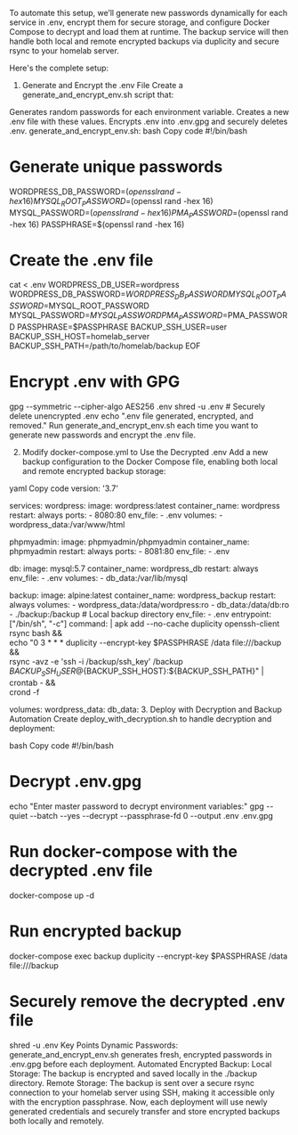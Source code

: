 To automate this setup, we’ll generate new passwords dynamically for each service in .env, encrypt them for secure storage, and configure Docker Compose to decrypt and load them at runtime. The backup service will then handle both local and remote encrypted backups via duplicity and secure rsync to your homelab server.

Here's the complete setup:

1. Generate and Encrypt the .env File
Create a generate_and_encrypt_env.sh script that:

Generates random passwords for each environment variable.
Creates a new .env file with these values.
Encrypts .env into .env.gpg and securely deletes .env.
generate_and_encrypt_env.sh:
bash
Copy code
#!/bin/bash

# Generate unique passwords
WORDPRESS_DB_PASSWORD=$(openssl rand -hex 16)
MYSQL_ROOT_PASSWORD=$(openssl rand -hex 16)
MYSQL_PASSWORD=$(openssl rand -hex 16)
PMA_PASSWORD=$(openssl rand -hex 16)
PASSPHRASE=$(openssl rand -hex 16)

# Create the .env file
cat <<EOF > .env
WORDPRESS_DB_USER=wordpress
WORDPRESS_DB_PASSWORD=$WORDPRESS_DB_PASSWORD
MYSQL_ROOT_PASSWORD=$MYSQL_ROOT_PASSWORD
MYSQL_PASSWORD=$MYSQL_PASSWORD
PMA_PASSWORD=$PMA_PASSWORD
PASSPHRASE=$PASSPHRASE
BACKUP_SSH_USER=user
BACKUP_SSH_HOST=homelab_server
BACKUP_SSH_PATH=/path/to/homelab/backup
EOF

# Encrypt .env with GPG
gpg --symmetric --cipher-algo AES256 .env
shred -u .env  # Securely delete unencrypted .env
echo ".env file generated, encrypted, and removed."
Run generate_and_encrypt_env.sh each time you want to generate new passwords and encrypt the .env file.

2. Modify docker-compose.yml to Use the Decrypted .env
Add a new backup configuration to the Docker Compose file, enabling both local and remote encrypted backup storage:

yaml
Copy code
version: '3.7'

services:
  wordpress:
    image: wordpress:latest
    container_name: wordpress
    restart: always
    ports:
      - 8080:80
    env_file:
      - .env
    volumes:
      - wordpress_data:/var/www/html

  phpmyadmin:
    image: phpmyadmin/phpmyadmin
    container_name: phpmyadmin
    restart: always
    ports:
      - 8081:80
    env_file:
      - .env

  db:
    image: mysql:5.7
    container_name: wordpress_db
    restart: always
    env_file:
      - .env
    volumes:
      - db_data:/var/lib/mysql

  backup:
    image: alpine:latest
    container_name: wordpress_backup
    restart: always
    volumes:
      - wordpress_data:/data/wordpress:ro
      - db_data:/data/db:ro
      - ./backup:/backup  # Local backup directory
    env_file:
      - .env
    entrypoint: ["/bin/sh", "-c"]
    command: |
      apk add --no-cache duplicity openssh-client rsync bash && \
      echo "0 3 * * * duplicity --encrypt-key $PASSPHRASE /data file:///backup && \
      rsync -avz -e 'ssh -i /backup/ssh_key' /backup ${BACKUP_SSH_USER}@${BACKUP_SSH_HOST}:${BACKUP_SSH_PATH}" | crontab - && \
      crond -f

volumes:
  wordpress_data:
  db_data:
3. Deploy with Decryption and Backup Automation
Create deploy_with_decryption.sh to handle decryption and deployment:

bash
Copy code
#!/bin/bash

# Decrypt .env.gpg
echo "Enter master password to decrypt environment variables:"
gpg --quiet --batch --yes --decrypt --passphrase-fd 0 --output .env .env.gpg

# Run docker-compose with the decrypted .env file
docker-compose up -d

# Run encrypted backup
docker-compose exec backup duplicity --encrypt-key $PASSPHRASE /data file:///backup

# Securely remove the decrypted .env file
shred -u .env
Key Points
Dynamic Passwords: generate_and_encrypt_env.sh generates fresh, encrypted passwords in .env.gpg before each deployment.
Automated Encrypted Backup:
Local Storage: The backup is encrypted and saved locally in the ./backup directory.
Remote Storage: The backup is sent over a secure rsync connection to your homelab server using SSH, making it accessible only with the encryption passphrase.
Now, each deployment will use newly generated credentials and securely transfer and store encrypted backups both locally and remotely.